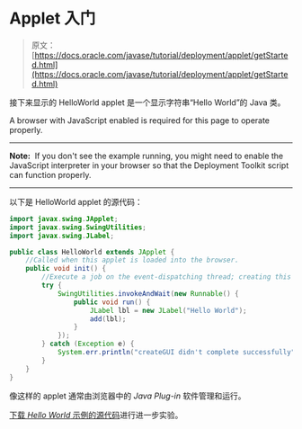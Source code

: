 # Applet 入门

> 原文： [https://docs.oracle.com/javase/tutorial/deployment/applet/getStarted.html](https://docs.oracle.com/javase/tutorial/deployment/applet/getStarted.html)

接下来显示的 HelloWorld applet 是一个显示字符串“Hello World”的 Java 类。

<noscript>A browser with JavaScript enabled is required for this page to operate properly.</noscript>

* * *

**Note:**  If you don't see the example running, you might need to enable the JavaScript interpreter in your browser so that the Deployment Toolkit script can function properly.

* * *

以下是 HelloWorld applet 的源代码：

```java
import javax.swing.JApplet;
import javax.swing.SwingUtilities;
import javax.swing.JLabel;

public class HelloWorld extends JApplet {
    //Called when this applet is loaded into the browser.
    public void init() {
        //Execute a job on the event-dispatching thread; creating this applet's GUI.
        try {
            SwingUtilities.invokeAndWait(new Runnable() {
                public void run() {
                    JLabel lbl = new JLabel("Hello World");
                    add(lbl);
                }
            });
        } catch (Exception e) {
            System.err.println("createGUI didn't complete successfully");
        }
    }
}

```

像这样的 applet 通常由浏览器中的 _Java Plug-in_ 软件管理和运行。

[下载 _Hello World_ 示例的源代码](examplesIndex.html#HelloWorld)进行进一步实验。